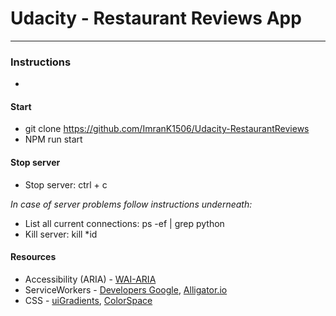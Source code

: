 # Udacity - Restaurant Reviews App
---
### Instructions
-
#### Start
* git clone https://github.com/ImranK1506/Udacity-RestaurantReviews
* NPM run start

#### Stop server
* Stop server: ctrl + c

_In case of server problems follow instructions underneath:_

* List all current connections: ps -ef | grep python
* Kill server: kill *id

#### Resources

* Accessibility (ARIA)  - [WAI-ARIA](https://www.w3.org/TR/wai-aria-1.1/#introstates)
* ServiceWorkers        - [Developers Google](https://developers.google.com/web/fundamentals/codelabs/offline/), [Alligator.io](https://alligator.io/js/service-workers/)
* CSS                   - [uiGradients](https://uigradients.com/#PinotNoir), [ColorSpace](https://mycolor.space/)
